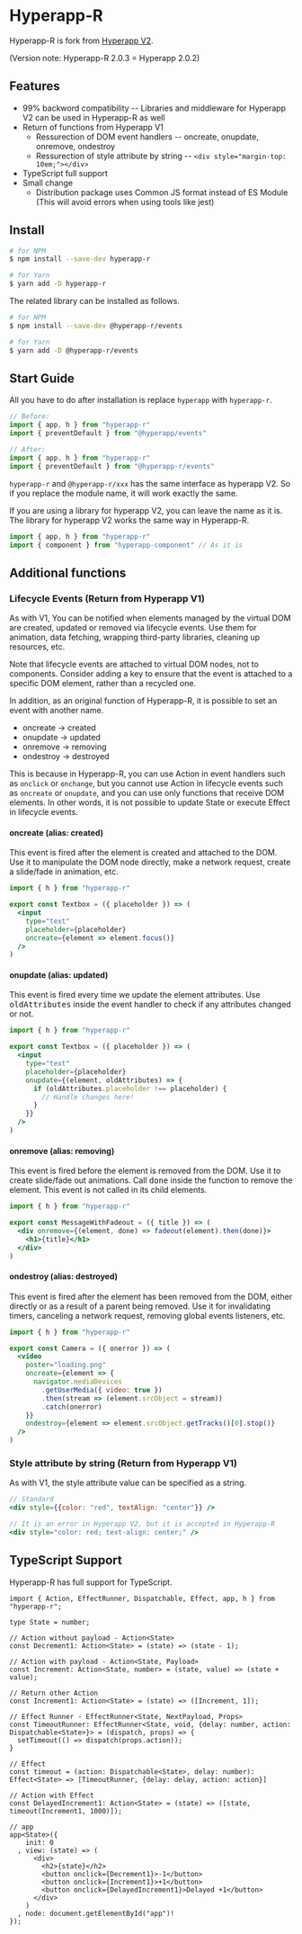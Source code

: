 # Hyperapp-R

Hyperapp-R is fork from [Hyperapp V2](https://github.com/jorgebucaran/hyperapp).

(Version note: Hyperapp-R 2.0.3 = Hyperapp 2.0.2)

## Features

- 99% backword compatibility -- Libraries and middleware for Hyperapp V2 can be used in Hyperapp-R as well
- Return of functions from Hyperapp V1
    - Ressurection of DOM event handlers -- oncreate, onupdate, onremove, ondestroy
    - Ressurection of style attribute by string -- `<div style="margin-top: 10em;"></div>`
- TypeScript full support
- Small change
    - Distribution package uses Common JS format instead of ES Module (This will avoid errors when using tools like jest)

## Install

```sh
# for NPM
$ npm install --save-dev hyperapp-r

# for Yarn
$ yarn add -D hyperapp-r
```

The related library can be installed as follows.

```sh
# for NPM
$ npm install --save-dev @hyperapp-r/events

# for Yarn
$ yarn add -D @hyperapp-r/events
```

## Start Guide

All you have to do after installation is replace `hyperapp` with `hyperapp-r`.

```js
// Before:
import { app, h } from "hyperapp-r"
import { preventDefault } from "@hyperapp/events"

// After:
import { app, h } from "hyperapp-r"
import { preventDefault } from "@hyperapp-r/events"
```

`hyperapp-r` and `@hyperapp-r/xxx` has the same interface as hyperapp V2. So if you replace the module name, it will work exactly the same.

If you are using a library for hyperapp V2, you can leave the name as it is. The library for hyperapp V2 works the same way in Hyperapp-R.

```js
import { app, h } from "hyperapp-r"
import { component } from "hyperapp-component" // As it is
```

## Additional functions

### Lifecycle Events (Return from Hyperapp V1)

As with V1, You can be notified when elements managed by the virtual DOM are created, updated or removed via lifecycle events. Use them for animation, data fetching, wrapping third-party libraries, cleaning up resources, etc.

Note that lifecycle events are attached to virtual DOM nodes, not to components. Consider adding a key to ensure that the event is attached to a specific DOM element, rather than a recycled one.

In addition, as an original function of Hyperapp-R, it is possible to set an event with another name.

- oncreate -> created
- onupdate -> updated
- onremove -> removing
- ondestroy -> destroyed

This is because in Hyperapp-R, you can use Action in event handlers such as `onclick` or `onchange`, but you cannot use Action in lifecycle events such as `oncreate` or `onupdate`, and you can use only functions that receive DOM elements. In other words, it is not possible to update State or execute Effect in lifecycle events.

#### oncreate (alias: created)

This event is fired after the element is created and attached to the DOM. Use it to manipulate the DOM node directly, make a network request, create a slide/fade in animation, etc.

```jsx
import { h } from "hyperapp-r"

export const Textbox = ({ placeholder }) => (
  <input
    type="text"
    placeholder={placeholder}
    oncreate={element => element.focus()}
  />
)
```

#### onupdate (alias: updated)

This event is fired every time we update the element attributes. Use <samp>oldAttributes</samp> inside the event handler to check if any attributes changed or not.

```jsx
import { h } from "hyperapp-r"

export const Textbox = ({ placeholder }) => (
  <input
    type="text"
    placeholder={placeholder}
    onupdate={(element, oldAttributes) => {
      if (oldAttributes.placeholder !== placeholder) {
        // Handle changes here!
      }
    }}
  />
)
```

#### onremove (alias: removing)

This event is fired before the element is removed from the DOM. Use it to create slide/fade out animations. Call <samp>done</samp> inside the function to remove the element. This event is not called in its child elements.

```jsx
import { h } from "hyperapp-r"

export const MessageWithFadeout = ({ title }) => (
  <div onremove={(element, done) => fadeout(element).then(done)}>
    <h1>{title}</h1>
  </div>
)
```

#### ondestroy (alias: destroyed)

This event is fired after the element has been removed from the DOM, either directly or as a result of a parent being removed. Use it for invalidating timers, canceling a network request, removing global events listeners, etc.

```jsx
import { h } from "hyperapp-r"

export const Camera = ({ onerror }) => (
  <video
    poster="loading.png"
    oncreate={element => {
      navigator.mediaDevices
        .getUserMedia({ video: true })
        .then(stream => (element.srcObject = stream))
        .catch(onerror)
    }}
    ondestroy={element => element.srcObject.getTracks()[0].stop()}
  />
)
```

### Style attribute by string (Return from Hyperapp V1)

As with V1, the style attribute value can be specified as a string.

```jsx
// Standard
<div style={{color: "red", textAlign: "center"}} />

// It is an error in Hyperapp V2, but it is accepted in Hyperapp-R
<div style="color: red; text-align: center;" />      
```


## TypeScript Support

Hyperapp-R has full support for TypeScript.

```tsx
import { Action, EffectRunner, Dispatchable, Effect, app, h } from "hyperapp-r";

type State = number;

// Action without payload - Action<State>
const Decrement1: Action<State> = (state) => (state - 1);

// Action with payload - Action<State, Payload>
const Increment: Action<State, number> = (state, value) => (state + value);

// Return other Action
const Increment1: Action<State> = (state) => ([Increment, 1]);

// Effect Runner - EffectRunner<State, NextPayload, Props>
const TimeoutRunner: EffectRunner<State, void, {delay: number, action: Dispatchable<State>}> = (dispatch, props) => {
  setTimeout(() => dispatch(props.action));
}

// Effect
const timeout = (action: Dispatchable<State>, delay: number): Effect<State> => [TimeoutRunner, {delay: delay, action: action}]

// Action with Effect
const DelayedIncrement1: Action<State> = (state) => ([state, timeout(Increment1, 1000)]);

// app
app<State>({
    init: 0
  , view: (state) => (
      <div>
        <h2>{state}</h2>
        <button onclick={Decrement1}>-1</button>
        <button onclick={Increment1}>+1</button>
        <button onclick={DelayedIncrement1}>Delayed +1</button>
      </div>
    )
  , node: document.getElementById("app")!
});
```


